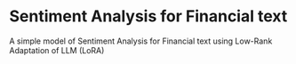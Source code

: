 # Sentiment Analysis for Financial text
A simple model of Sentiment Analysis for Financial text using Low-Rank Adaptation of LLM (LoRA)
